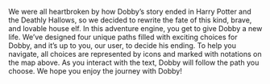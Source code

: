 We were all heartbroken by how Dobby’s story ended in Harry Potter and the Deathly Hallows, so we decided to rewrite the fate of this kind, brave, and lovable house elf. In this adventure engine, you get to give Dobby a new life.
We’ve designed four unique paths filled with exciting choices for Dobby, and it’s up to you, our user, to decide his ending. To help you navigate, all choices are represented by icons and marked with notations on the map above. As you interact with the text, Dobby will follow the path you choose.
We hope you enjoy the journey with Dobby!
